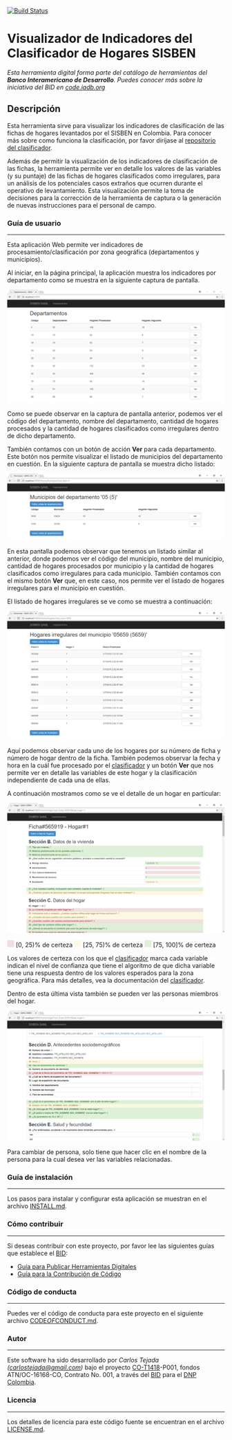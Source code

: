 [![Build Status](https://travis-ci.org/EL-BID/Supervision-SISBEN-ML.svg?branch=master)](https://travis-ci.org/EL-BID/Supervision-SISBEN-ML)

# Visualizador de Indicadores del Clasificador de Hogares SISBEN

*Esta herramienta digital forma parte del catálogo de herramientas del **Banco Interamericano de Desarrollo**. Puedes conocer más sobre la iniciativa del BID en [code.iadb.org](code.iadb.org)*

## Descripción
Esta herramienta sirve para visualizar los indicadores de clasificación de las fichas de hogares levantados por el SISBEN en Colombia. Para conocer más sobre como funciona la clasificación, por favor diríjase al [repositorio del clasificador](https://github.com/EL-BID/Clasificador-SISBEN-ML).

Además de permitir la visualización de los indicadores de clasificación de las fichas, la herramienta permite ver en detalle los valores de las variables (y su puntaje) de las fichas de hogares clasificados como irregulares, para un análisis de los potenciales casos extraños que ocurren durante el operativo de levantamiento. Esta visualización permite la toma de decisiones para la corrección de la herramienta de captura o la generación de nuevas instrucciones para el personal de campo.

### Guía de usuario
---
Esta aplicación Web permite ver indicadores de procesamiento/clasificación por zona geográfica (departamentos y municipios).

Al iniciar, en la página principal, la aplicación muestra los indicadores por departamento como se muestra en la siguiente captura de pantalla.

![Capture-DEPARTAMENTOS.png](img/Capture-DEPARTAMENTOS.PNG "DEPARTAMENTOS")

Como se puede observar en la captura de pantalla anterior, podemos ver el código del departamento, nombre del departamento, cantidad de hogares procesados y la cantidad de hogares clasificados como irregulares dentro de dicho departamento.

También contamos con un botón de acción **Ver** para cada departamento. Este botón nos permite visualizar el listado de municipios del departamento en cuestión. En la siguiente captura de pantalla se muestra dicho listado:

![Capture-MUNICIPIOS.png](img/Capture-MUNICIPIOS.PNG "MUNICIPIOS")

En esta pantalla podemos observar que tenemos un listado similar al anterior, donde podemos ver el código del municipio, nombre del municipio, cantidad de hogares procesados por municipio y la cantidad de hogares clasificados como irregulares para cada municipio. También contamos con el mismo botón **Ver** que, en este caso, nos permite ver el listado de hogares irregulares para el municipio en cuestión.

El listado de hogares irregulares se ve como se muestra a continuación:

![Capture-HOGARES.png](img/Capture-HOGARES.PNG "HOGARES IRREGULARES")

Aquí podemos observar cada uno de los hogares por su número de ficha y número de hogar dentro de la ficha. También podemos observar la fecha y hora en la cuál fue procesado por el [clasificador](https://github.com/EL-BID/Clasificador-SISBEN-ML) y un botón **Ver** que nos permite ver en detalle las variables de este hogar y la clasificación independiente de cada una de ellas.

A continuación mostramos como se ve el detalle de un hogar en particular:

![Capture-HOGAR.png](img/Capture-HOGAR.PNG "HOGAR IRREGULAR")

![Color-RED.png](img/Color-RED.png "COLOR-RED") [0, 25)% de certeza
![Color-YELLOW.png](img/Color-YELLOW.png "COLOR-YELLOW") [25, 75)% de certeza
![Color-GREEN.png](img/Color-GREEN.png "COLOR-GREEN") [75, 100]% de certeza

Los valores de certeza con los que el [clasificador](https://github.com/EL-BID/Clasificador-SISBEN-ML) marca cada variable indican el nivel de confianza que tiene el algoritmo de que dicha variable tiene una respuesta dentro de los valores esperados para la zona geográfica. Para más detalles, vea la documentación del [clasificador](https://github.com/EL-BID/Clasificador-SISBEN-ML).

Dentro de esta última vista también se pueden ver las personas miembros del hogar.

![Capture-PERSONAS.png](img/Capture-PERSONAS.PNG "PERSONAS")

Para cambiar de persona, solo tiene que hacer clic en el nombre de la persona para la cual desea ver las variables relacionadas.

### Guía de instalación
---
Los pasos para instalar y configurar esta aplicación se muestran en el archivo [INSTALL.md](INSTALL.md).

### Cómo contribuir
---
Si deseas contribuir con este proyecto, por favor lee las siguientes guías que establece el [BID](https://www.iadb.org/es "BID"):

* [Guía para Publicar Herramientas Digitales](https://el-bid.github.io/guia-de-publicacion/ "Guía para Publicar") 
* [Guía para la Contribución de Código](https://github.com/EL-BID/Plantilla-de-repositorio/blob/master/CONTRIBUTING.md "Guía de Contribución de Código")

### Código de conducta 
---
Puedes ver el código de conducta para este proyecto en el siguiente archivo [CODE*OF*CONDUCT.md](CODEOFCONDUCT.md).

### Autor
---
Este software ha sido desarrollado por *Carlos Tejada ([carlostejada@gmail.com](mailto:carlostejada@gmail.com))* bajo el proyecto [CO-T1418](https://www.iadb.org/es/project/CO-T1418 "CO-T1418")-P001, fondos ATN/OC-16168-CO, Contrato No. 001, a través del [BID](https://www.iadb.org/es "BID") para el [DNP Colombia](https://www.dnp.gov.co/ "DNP").

### Licencia 
---
Los detalles de licencia para este código fuente se encuentran en el archivo [LICENSE.md](LICENSE.md).

